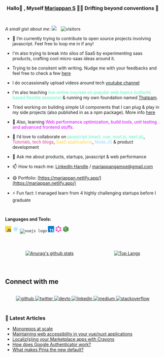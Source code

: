 <br/>

### <div align="center">Hallo👋 , Myself [Mariappan S](https://mariappan.netlify.app/) 👨‍💻 Drifting beyond conventions 🚀</div>  

<br/>

  *A small gist about me:*  <img src="https://media.giphy.com/media/VgCDAzcKvsR6OM0uWg/giphy.gif" width="50"> <span style="margin: 10px">![visitors](https://visitor-badge.glitch.me/badge?page_id=Marigameo.Marigameo)</span>
- 🔭 I’m currently trying to contribute to open source projects involving javascript. Feel free to loop me in if any!
- I'm also trying to break into silos of SaaS by experimenting saas products, crafting cool micro-saas ideas around it. 
- Trying to be consitent with writing. Nudge me with your feedbacks and feel free to check a few [here](https://medium.com/@mariappan)
- I do occassionally upload videos around tech [youtube channel](https://www.youtube.com/channel/UC8la8F_45prD3Ofu9E7HGbg) 
- I'm also teaching <span style="color: #55efc4">live online courses on popular web topics (cohorts based flexible sessions)</span> & running my own foundation named [Thatpam](https://thatpam.netlify.app/). 
- Tried working on building simple UI components that I can plug & play in my side projects (also published in as a npm package). More info [here](https://nutro.netlify.app/)
- 🌱 Also, learning <span style="color: rgb(212, 0, 255)">Web performance optimization, build tools, unit testing and advanced frontend stuffs.</span>
- 👯 I’d love to collaborate on <span style="color: #55efc4">javascript (react, vue, nuxt.js, next.js)</span>, <span style="color: #d64292">Tutorials, tech blogs</span>, <span style="color: #fed330">SaaS applications</span>, <span style="color: #8dd6f9">Node.JS</span> & product development
- 💬 Ask me about products, startups, javascript & web performance
- 📫 How to reach me: [LinkedIn Handle](https://www.linkedin.com/in/marigameo/) / mariappangamoe@gmail.com
- 😄 Portfolio: [https://mariappan.netlify.app/](https://mariappan.netlify.app/)

- ⚡ Fun fact: I managed learn from 4 highly challenging startups before I graduate

<br/>

**Languages and Tools:**  

<code><img height="20" src="https://raw.githubusercontent.com/github/explore/80688e429a7d4ef2fca1e82350fe8e3517d3494d/topics/javascript/javascript.png"></code>
<code><img height="20" src="https://raw.githubusercontent.com/github/explore/80688e429a7d4ef2fca1e82350fe8e3517d3494d/topics/react/react.png"></code>
<code><img height="20" src="https://upload.wikimedia.org/wikipedia/commons/thumb/9/95/Vue.js_Logo_2.svg/1184px-Vue.js_Logo_2.svg.png" alt="vuejs logo"></code>
<code><img height="20" src="https://raw.githubusercontent.com/github/explore/80688e429a7d4ef2fca1e82350fe8e3517d3494d/topics/typescript/typescript.png"></code>
<code><img height="20" src="https://raw.githubusercontent.com/github/explore/5c058a388828bb5fde0bcafd4bc867b5bb3f26f3/topics/graphql/graphql.png"></code>
<code><img height="20" src="https://raw.githubusercontent.com/github/explore/80688e429a7d4ef2fca1e82350fe8e3517d3494d/topics/nodejs/nodejs.png"></code> 

<br/>

<div style="display: flex; justify-content: space-around">
  <div style="margin: 10px">

  [![Anurag's github stats](https://github-readme-stats.vercel.app/api?username=Marigameo&count_private=true&show_icons=true&theme=gotham)](https://github.com/anuraghazra/github-readme-stats)

  </div>
  <div style="margin: 10px">

  [![Top Langs](https://github-readme-stats.vercel.app/api/top-langs/?username=Marigameo&langs_count=8&layout=compact)](https://github.com/anuraghazra/github-readme-stats)

  </div>
</div>

<br/>  

## Connect with me  
<br/>
<div align="center">
<a href="https://github.com/Marigameo" target="_blank">
<img src=https://img.shields.io/badge/github-%2324292e.svg?&style=for-the-badge&logo=github&logoColor=white alt=github style="margin-bottom: 5px;" />
</a>
<a href="https://twitter.com/mariapp62431572" target="_blank">
<img src=https://img.shields.io/badge/twitter-%2300acee.svg?&style=for-the-badge&logo=twitter&logoColor=white alt=twitter style="margin-bottom: 5px;" />
</a>
<a href="https://dev.to/@marigameo" target="_blank">
<img src=https://img.shields.io/badge/dev.to-%2308090A.svg?&style=for-the-badge&logo=dev.to&logoColor=white alt=devto style="margin-bottom: 5px;" />
</a>
<a href="https://linkedin.com/in/marigameo" target="_blank">
<img src=https://img.shields.io/badge/linkedin-%231E77B5.svg?&style=for-the-badge&logo=linkedin&logoColor=white alt=linkedin style="margin-bottom: 5px;" />
</a>
<a href="https://medium.com/@mariappan" target="_blank">
<img src=https://img.shields.io/badge/medium-%23292929.svg?&style=for-the-badge&logo=medium&logoColor=white alt=medium style="margin-bottom: 5px;" />
</a>
<a href="https://stackoverflow.com/users/9648507/mariappan-gameo" target="_blank">
<img src=https://img.shields.io/badge/stackoverflow-%23F28032.svg?&style=for-the-badge&logo=stackoverflow&logoColor=white alt=stackoverflow style="margin-bottom: 5px;" />
</a>  
</div>  
  

<br/>  


### 📝 Latest Articles
<!-- BLOG-POST-LIST:START -->
- [Monorepos at scale](https://medium.com/@mariappan/monorepos-at-scale-4cbfd221f352?source=rss-5a62cfdac140------2)
- [Maintaining web accessibility in your vue/nuxt applications](https://medium.com/@mariappan/maintaining-web-accessibility-in-your-vue-nuxt-applications-6d970429c197?source=rss-5a62cfdac140------2)
- [Localiz&lpar;s&rpar;ing your Marketplace apps with Crayons](https://medium.com/freshworks-developer-blog/localiz-s-ing-your-marketplace-apps-with-crayons-32761e282320?source=rss-5a62cfdac140------2)
- [How does Google Authenticator work?](https://medium.com/@mariappan/how-does-google-authenticator-work-c520035ec2?source=rss-5a62cfdac140------2)
- [What makes Pinia the new default?](https://medium.com/front-end-weekly/what-makes-pinia-the-new-default-d29c5359de15?source=rss-5a62cfdac140------2)
<!-- BLOG-POST-LIST:END -->

<br/>
